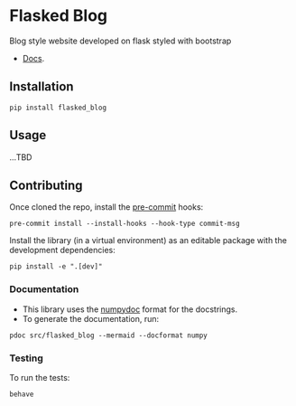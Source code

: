 # Flasked Blog

Blog style website developed on flask styled with bootstrap

- [Docs](https://civanpima.github.io/flasked_blog/flasked_blog.html).

## Installation

```shell
pip install flasked_blog
```

## Usage

...TBD

## Contributing

Once cloned the repo, install the [pre-commit](https://pre-commit.com/#install) hooks:

```shell
pre-commit install --install-hooks --hook-type commit-msg
```

Install the library (in a virtual environment) as an editable package with the development dependencies:

```shell
pip install -e ".[dev]"
```

### Documentation

- This library uses the [numpydoc](https://numpydoc.readthedocs.io/en/latest/format.html) format for the docstrings.
- To generate the documentation, run:

```shell
pdoc src/flasked_blog --mermaid --docformat numpy
```

### Testing

To run the tests:

```shell
behave
```
